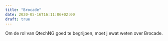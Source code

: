 ```yaml
---
title: "Brocade"
date: 2020-05-16T16:11:06+02:00
draft: true
---
```


Om de rol van QtechNG goed te begrijpen, moet j ewat weten over Brocade.
